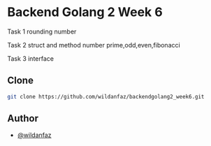 # Backend Golang 2 Week 6

Task 1 rounding number 

Task 2 struct and method number prime,odd,even,fibonacci 

Task 3 interface

## Clone
```bash
git clone https://github.com/wildanfaz/backendgolang2_week6.git
```
    
## Author

- [@wildanfaz](https://www.github.com/wildanfaz)
